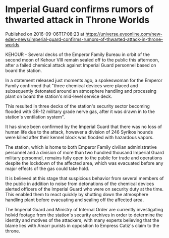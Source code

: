 # Imperial Guard confirms rumors of thwarted attack in Throne Worlds
Published on 2016-09-06T17:08:23 at https://universe.eveonline.com/new-eden-news/imperial-guard-confirms-rumors-of-thwarted-attack-in-throne-worlds

KEHOUR - Several decks of the Emperor Family Bureau in orbit of the second moon of Kehour VIII remain sealed off to the public this afternoon, after a failed chemical attack against Imperial Guard personnel based on board the station.

In a statement released just moments ago, a spokeswoman for the Emperor Family confirmed that "three chemical devices were placed and subsequently detonated around an atmosphere handling and processing plant on board the station's mid-level service deck.

This resulted in three decks of the station's security sector becoming flooded with GR-12 military grade nerve gas, after it was drawn in to the station's ventilation system".

It has since been confirmed by the Imperial Guard that there was no loss of human life due to the attack, however a division of 246 Syrikos hounds were killed after their kennel block was flooded with hazardous vapors.

The station, which is home to both Emperor Family civilian administrative personnel and a division of more than two hundred thousand Imperial Guard military personnel, remains fully open to the public for trade and operations despite the lockdown of the affected area, which was evacuated before any major effects of the gas could take hold.

It is believed at this stage that suspicious behavior from several members of the public in addition to noise from detonations of the chemical devices alerted officers of the Imperial Guard who were on security duty at the time. This enabled them to react quickly by shutting down the atmosphere handling plant before evacuating and sealing off the affected area.

The Imperial Guard and Ministry of Internal Order are currently investigating holvid footage from the station's security archives in order to determine the identity and motives of the attackers, with many experts believing that the blame lies with Amarr purists in opposition to Empress Catiz's claim to the throne.
